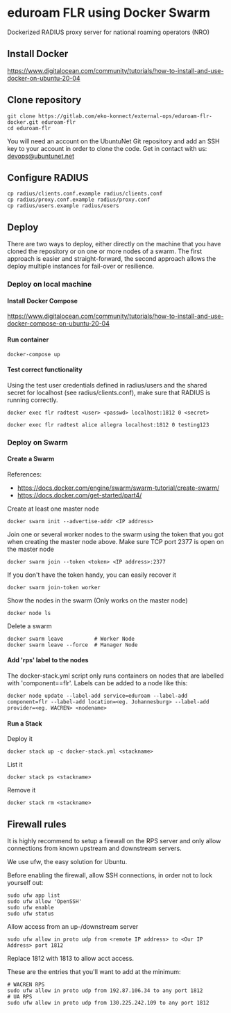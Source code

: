 # eduroam FLR using Docker Swarm
Dockerized RADIUS proxy server for national roaming operators (NRO)

## Install Docker

https://www.digitalocean.com/community/tutorials/how-to-install-and-use-docker-on-ubuntu-20-04

## Clone repository

    git clone https://gitlab.com/eko-konnect/external-ops/eduroam-flr-docker.git eduroam-flr
    cd eduroam-flr

You will need an account on the UbuntuNet Git repository and add an SSH key to your account in order to clone the code. Get in contact with us: devops@ubuntunet.net

## Configure RADIUS

    cp radius/clients.conf.example radius/clients.conf
    cp radius/proxy.conf.example radius/proxy.conf
    cp radius/users.example radius/users


## Deploy

There are two ways to deploy, either directly on the machine that you have cloned the repository or on one or more nodes of a swarm. The first approach is easier and straight-forward, the second approach allows the deploy multiple instances for fail-over or resilience.

### Deploy on local machine

#### Install Docker Compose

https://www.digitalocean.com/community/tutorials/how-to-install-and-use-docker-compose-on-ubuntu-20-04

#### Run container

    docker-compose up

#### Test correct functionality

Using the test user credentials defined in radius/users and the shared secret for localhost (see radius/clients.conf), make sure that RADIUS is running correctly.

    docker exec flr radtest <user> <passwd> localhost:1812 0 <secret>

    docker exec flr radtest alice allegra localhost:1812 0 testing123


### Deploy on Swarm

#### Create a Swarm

References: 
* https://docs.docker.com/engine/swarm/swarm-tutorial/create-swarm/
* https://docs.docker.com/get-started/part4/

Create at least one master node
```
docker swarm init --advertise-addr <IP address>
```

Join one or several worker nodes to the swarm using the token that you got when creating the master node above. Make sure TCP port 2377 is open on the master node
```
docker swarm join --token <token> <IP address>:2377
```
 
If you don't have the token handy, you can easily recover it
```
docker swarm join-token worker
```

Show the nodes in the swarm (Only works on the master node)
```
docker node ls
```

Delete a swarm
```
docker swarm leave          # Worker Node
docker swarm leave --force  # Manager Node
```

#### Add 'rps' label to the nodes

The docker-stack.yml script only runs containers on nodes that are labelled with 'component==flr'. Labels can be added to a node like this:

```
docker node update --label-add service=eduroam --label-add component=flr --label-add location=<eg. Johannesburg> --label-add provider=<eg. WACREN> <nodename>
```

#### Run a Stack

Deploy it
```
docker stack up -c docker-stack.yml <stackname>
```

List it
```
docker stack ps <stackname>
```

Remove it
```
docker stack rm <stackname>
```


## Firewall rules

It is highly recommend to setup a firewall on the RPS server and only allow connections from known upstream and downstream servers. 

We use ufw, the easy solution for Ubuntu.

Before enabling the firewall, allow SSH connections, in order not to lock yourself out:

```
sudo ufw app list
sudo ufw allow 'OpenSSH'
sudo ufw enable
sudo ufw status
```

Allow access from an up-/downstream server

```
sudo ufw allow in proto udp from <remote IP address> to <Our IP Address> port 1812
```

Replace 1812 with 1813 to allow acct access.

These are the entries that you'll want to add at the minimum:
```
# WACREN RPS
sudo ufw allow in proto udp from 192.87.106.34 to any port 1812
# UA RPS
sudo ufw allow in proto udp from 130.225.242.109 to any port 1812
